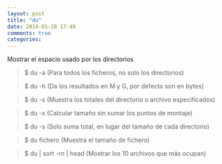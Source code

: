 ```yaml
---
layout: post
title: "du"
date: 2014-01-28 17:49
comments: true
categories: 
---
```

Mostrar el espacio usado por los directorios 

>$ du -a (Para todos los ficheros, no solo los directorios) 

>$ du -h (Da los resultados en M y G, por defecto son en bytes) 

>$ du -s (Muestra los totales del directorio o archivo especificados)

>$ du -x (Calcular tamaño sin sumar los puntos de montaje)

>$ du -s (Solo suma total, en lugar del tamaño de cada directorio)

>$ du fichero (Muestra el tamaño de fichero)

>$ du | sort -rn | head (Mostrar los 10 archivos que más ocupan)

